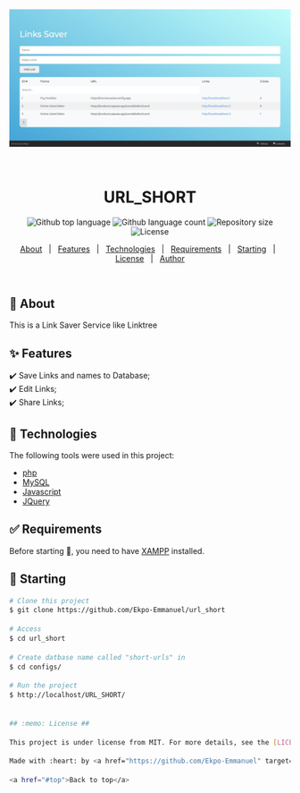 <div align="center" id="top"> 
  <img src="./configs/show.jpeg" witdh="300px" alt="URL_SHORT" />

  &#xa0;

  <!-- <a href="https://url_short.netlify.app">Demo</a> -->
</div>

<h1 align="center">URL_SHORT</h1>

<p align="center">
  <img alt="Github top language" src="https://img.shields.io/github/languages/top/Ekpo-Emmanuel/url_short?color=56BEB8">

  <img alt="Github language count" src="https://img.shields.io/github/languages/count/Ekpo-Emmanuel/url_short?color=56BEB8">

  <img alt="Repository size" src="https://img.shields.io/github/repo-size/Ekpo-Emmanuel/url_short?color=56BEB8">

  <img alt="License" src="https://img.shields.io/github/license/Ekpo-Emmanuel/url_short?color=56BEB8">
</p>

<!-- Status -->

<!-- <h4 align="center"> 
	🚧  URL_SHORT 🚀 Under construction...  🚧
</h4> 

<hr> -->

<p align="center">
  <a href="#dart-about">About</a> &#xa0; | &#xa0; 
  <a href="#sparkles-features">Features</a> &#xa0; | &#xa0;
  <a href="#rocket-technologies">Technologies</a> &#xa0; | &#xa0;
  <a href="#white_check_mark-requirements">Requirements</a> &#xa0; | &#xa0;
  <a href="#checkered_flag-starting">Starting</a> &#xa0; | &#xa0;
  <a href="#memo-license">License</a> &#xa0; | &#xa0;
  <a href="https://github.com/{{YOUR_GITHUB_USERNAME}}" target="_blank">Author</a>
</p>

<br>

## :dart: About ##

This is a Link Saver Service like Linktree

## :sparkles: Features ##

:heavy_check_mark: Save Links and names to Database;\
:heavy_check_mark: Edit Links;\
:heavy_check_mark: Share Links;

## :rocket: Technologies ##

The following tools were used in this project:

- [php](https://expo.io/)
- [MySQL](https://nodejs.org/en/)
- [Javascript](https://pt-br.reactjs.org/)
- [JQuery](https://reactnative.dev/)

## :white_check_mark: Requirements ##

Before starting :checkered_flag:, you need to have [XAMPP](https://www.apachefriends.org/download.html) installed.

## :checkered_flag: Starting ##

```bash
# Clone this project
$ git clone https://github.com/Ekpo-Emmanuel/url_short

# Access
$ cd url_short

# Create datbase name called "short-urls" in 
$ cd configs/

# Run the project
$ http://localhost/URL_SHORT/


## :memo: License ##

This project is under license from MIT. For more details, see the [LICENSE](LICENSE.md) file.

Made with :heart: by <a href="https://github.com/Ekpo-Emmanuel" target="_blank">Emmanuel Ekpo</a>

<a href="#top">Back to top</a>
